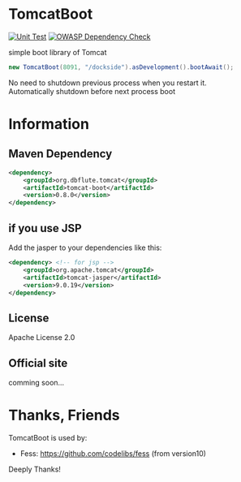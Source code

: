 # TomcatBoot

[![Unit Test](https://github.com/dbflute-session/tomcat-boot/actions/workflows/unit_test.yaml/badge.svg?branch=master)](https://github.com/dbflute-session/tomcat-boot/actions/workflows/unit_test.yaml)
[![OWASP Dependency Check](https://github.com/dbflute-session/tomcat-boot/actions/workflows/owasp_dependency_check.yaml/badge.svg?branch=master)](https://github.com/dbflute-session/tomcat-boot/actions/workflows/owasp_dependency_check.yaml)

simple boot library of Tomcat

```java
new TomcatBoot(8091, "/dockside").asDevelopment().bootAwait();
```

No need to shutdown previous process when you restart it.  
Automatically shutdown before next process boot

# Information
## Maven Dependency
```xml
<dependency>
    <groupId>org.dbflute.tomcat</groupId>
    <artifactId>tomcat-boot</artifactId>
    <version>0.8.0</version>
</dependency>
```

## if you use JSP
Add the jasper to your dependencies like this:
```xml
<dependency> <!-- for jsp -->
    <groupId>org.apache.tomcat</groupId>
    <artifactId>tomcat-jasper</artifactId>
    <version>9.0.19</version>
</dependency>
```

## License
Apache License 2.0

## Official site
comming soon...

# Thanks, Friends
TomcatBoot is used by:  
- Fess: https://github.com/codelibs/fess (from version10)

Deeply Thanks!

